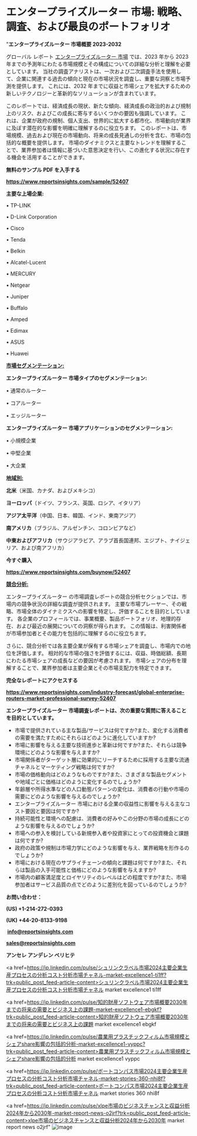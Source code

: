 # エンタープライズルーター 市場: 戦略、調査、および最良のポートフォリオ

"<strong>エンタープライズルーター 市場概要 2023-2032</strong>

グローバル レポート <a href=https://www.reportsinsights.com/sample/52407>エンタープライズルーター 市場</a> では、2023 年から 2023 年までの予測年にわたる市場規模とその構成についての詳細な分析と理解を必要としています。 当社の調査アナリストは、一次および二次調査手法を使用して、企業に関連する過去の傾向と現在の市場状況を調査し、重要な洞察と市場予測を提供します。 これには、2032 年までに収益と市場シェアを拡大​​するための新しいテクノロジーと革新的なソリューションが含まれています。

このレポートでは、経済成長の現状、新たな傾向、経済成長の政治的および規制上のリスク、およびこの成長に寄与するいくつかの要因も強調しています。 これは、企業が政府の規制、個人支出、世界的に拡大する都市化、市場動向が業界に及ぼす潜在的な影響を明確に理解するのに役立ちます。 このレポートは、市場規模、過去および現在の市場動向、将来の成長見通しの分析を含む、市場の包括的な概要を提供します。 市場のダイナミクスと主要なトレンドを理解することで、業界参加者は情報に基づいた意思決定を行い、この進化する状況に存在する機会を活用することができます。

<strong><b>無料のサンプル PDF を入手する</b></strong>

<a href=https://www.reportsinsights.com/sample/52407><strong><u>https://www.reportsinsights.com/sample/52407</u></strong></a>

<strong>主要な上場企業:</strong>

• TP-LINK

• D-Link Corporation

• Cisco

• Tenda

• Belkin

• Alcatel-Lucent

• MERCURY

• Netgear

• Juniper

• Buffalo

• Amped

• Edimax

• ASUS

• Huawei

<strong><u>市場セグメンテーション</u></strong><strong><u>:</u></strong>

<strong>エンタープライズルーター 市場タイプのセグメンテーション:</strong>

• 通常のルーター

• コアルーター

• エッジルーター

<strong>エンタープライズルーター 市場アプリケーションのセグメンテーション:</strong>

• 小規模企業

• 中堅企業

• 大企業

<strong><u>地域別</u></strong><strong><u>:</u></strong>

<strong>北米</strong>（米国、カナダ、およびメキシコ）

<strong>ヨーロッパ</strong>（ドイツ、フランス、英国、ロシア、イタリア）

<strong>アジア太平洋</strong>（中国、日本、韓国、インド、東南アジア）

<strong>南アメリカ</strong>（ブラジル、アルゼンチン、コロンビアなど）

<strong>中東およびアフリカ</strong>（サウジアラビア、アラブ首長国連邦、エジプト、ナイジェリア、および南アフリカ）

<strong>今すぐ購入</strong>

<a href=https://www.reportsinsights.com/buynow/52407><strong><u>https://www.reportsinsights.com/buynow/52407</u></strong></a>

<strong><u>競合分析:</u></strong>

エンタープライズルーター の市場調査レポートの競合分析セクションでは、市場内の競争状況の詳細な調査が提供されます。 主要な市場プレーヤー、その戦略、市場全体のダイナミクスへの影響を特定し、評価することを目的としています。 各企業のプロフィールでは、事業概要、製品ポートフォリオ、地理的存在、および最近の展開についての洞察が得られます。 この情報は、利害関係者が市場参加者とその能力を包括的に理解するのに役立ちます。

さらに、競合分析では各主要企業が保有する市場シェアを調査し、市場内での地位を評価します。 相対的な市場の強さを評価するには、収益、時価総額、長期にわたる市場シェアの成長などの要因が考慮されます。 市場シェアの分布を理解することで、業界参加者は主要企業とその市場支配力を特定できます。

<strong>完全なレポートにアクセスする</strong>

<a href=https://www.reportsinsights.com/industry-forecast/global-enterprise-routers-market-professional-survey-52407><strong><u><b>https://www.reportsinsights.com/industry-forecast/global-enterprise-routers-market-professional-survey-52407</b></u></strong></a>

<strong><b>エンタープライズルーター 市場調査レポートは、次の重要な質問に答えることを目的としています。</b></strong>
<ul>
  <li>市場で提供されている主な製品/サービスは何ですか?また、変化する消費者の需要を満たすためにそれらはどのように進化していますか?</li>
  <li>市場に影響を与える主要な技術進歩と革新は何ですか?また、それらは競争環境にどのような影響を与えますか?</li>
  <li>市場関係者がターゲット層に効果的にリーチするために採用する主要な流通チャネルとマーケティング戦略は何ですか?</li>
  <li>市場の価格動向はどのようなものですか?また、さまざまな製品セグメントや地域ごとに価格はどのように変化するのでしょうか?</li>
  <li>年齢層や所得水準などの人口動態パターンの変化は、消費者の行動や市場の需要にどのような影響を与えるのでしょうか?</li>
  <li>エンタープライズルーター 市場における企業の収益性に影響を与える主なコスト要因と要因は何ですか?</li>
  <li>持続可能性と環境への配慮は、消費者の好みやこの分野の市場の成長にどのような影響を与えるのでしょうか?</li>
  <li>市場への参入を検討している新規参入者や投資家にとっての投資機会と課題は何ですか?</li>
  <li>政府の政策や規制は市場力学にどのような影響を与え、業界戦略を形作るのでしょうか?</li>
  <li>市場における現在のサプライチェーンの傾向と課題は何ですか?また、それらは製品の入手可能性と価格にどのような影響を与えますか?</li>
  <li>市場内の顧客満足度とロイヤリティのレベルはどの程度ですか?また、市場参加者はサービス品質の点でどのように差別化を図っているのでしょうか?</li>
</ul>
<strong>お問い合わせ：</strong>

<strong>(US) +1-214-272-0393</strong>

<strong>(UK) +44-20-8133-9198</strong>

<strong> </strong><a href=info@reportsinsights.com><strong><u>info@reportsinsights.com</u></strong></a>

<a href=sales@reportsinsights.com><strong><u>sales@reportsinsights.com</u></strong></a>

<strong>アンセレ アンデレン ベリヒテ</strong>

<a href=https://jp.linkedin.com/pulse/シュリンクラベル市場2024主要企業生産プロセスの分析コスト分析市場チャネル-market-excellence1-ti1ff?trk=public_post_feed-article-content>シュリンクラベル市場2024主要企業生産プロセスの分析コスト分析市場チャネル market excellence1 ti1ff</a>

<a href=https://jp.linkedin.com/pulse/知的財産ソフトウェア市場概要2030年までの将来の需要とビジネス上の課題-market-excellence1-ebgkf?trk=public_post_feed-article-content>知的財産ソフトウェア市場概要2030年までの将来の需要とビジネス上の課題 market excellence1 ebgkf</a>

<a href=https://jp.linkedin.com/pulse/農業用プラスチックフィルム市場規模とシェアshare影響の包括的分析-market-excellence1-vyppc?trk=public_post_feed-article-content>農業用プラスチックフィルム市場規模とシェアshare影響の包括的分析 market excellence1 vyppc</a>

<a href=https://jp.linkedin.com/pulse/ボートコンパス市場2024主要企業生産プロセスの分析コスト分析市場チャネル-market-stories-360-nhi8f?trk=public_post_feed-article-content>ボートコンパス市場2024主要企業生産プロセスの分析コスト分析市場チャネル market stories 360 nhi8f</a>

<a href=https://jp.linkedin.com/pulse/xlpe市場のビジネスチャンスと収益分析2024年から2030年-market-report-news-o2jrf?trk=public_post_feed-article-content>xlpe市場のビジネスチャンスと収益分析2024年から2030年 market report news o2jrf</a>"
![image](https://github.com/gayatrid12/RIReport/assets/158473851/16250e6a-4a31-44f6-aa93-cc2d54f17f4a)
